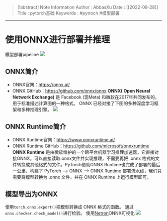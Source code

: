 > [!abstract] Note Information
> Author : AbbasXu
> Date : [[2022-08-28]]
> Title : pytorch基础
> Keywords : #pytroch #模型部署 
---
# 使用ONNX进行部署并推理
模型部署pipeline
![](https://obsidian-1305958072.cos.ap-guangzhou.myqcloud.com/obsidian_img/202208281619572.png)
## ONNX简介
-   ONNX官网：https://onnx.ai/
-   ONNX GitHub：https://github.com/onnx/onnx
**ONNX( Open Neural Network Exchange)** 是 Facebook (现Meta) 和微软在2017年共同发布的，用于标准描述计算图的一种格式。
ONNX 已经对接了下图的多种深度学习框架和多种推理引擎。
![](https://obsidian-1305958072.cos.ap-guangzhou.myqcloud.com/obsidian_img/202208281620554.png)
## ONNX Runtime简介
- ONNX Runtime官网：https://www.onnxruntime.ai/
-   ONNX Runtime GitHub：https://github.com/microsoft/onnxruntime
**ONNX Runtime** 是由微软维护的一个跨平台机器学习推理加速器，它直接对接ONNX，可以直接读取.onnx文件并实现推理，不需要再把 .onnx 格式的文件转换成其他格式的文件。PyTorch借助ONNX Runtime也完成了部署的最后一公里，构建了 PyTorch --> ONNX --> ONNX Runtime 部署流水线，我们只需要将模型转换为 .onnx 文件，并在 ONNX Runtime 上运行模型即可。
## 模型导出为ONNX
使用`torch.onnx.export()`把模型转换成 ONNX 格式的函数。
通过`onnx.checker.check_model()`进行检验。
使用[Netron](https://github.com/lutzroeder/netron)ONNX可视化
![](https://obsidian-1305958072.cos.ap-guangzhou.myqcloud.com/obsidian_img/202208281622858.png)
